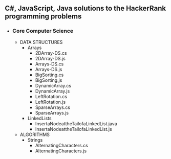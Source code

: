 <h2>C#, JavaScript, Java solutions to the HackerRank programming problems</h1>

<ul>
	<li><h3>Core Computer Science</h3>
		<ul>
			<li>DATA STRUCTURES
				<ul>
					<li>Arrays
						<ul>
							<li>2DArray-DS.cs</li>
							<li>2DArray-DS.js</li>
							<li>Arrays-DS.cs</li>
							<li>Arrays-DS.js</li>
							<li>BigSorting.cs</li>
							<li>BigSorting.js</li>
							<li>DynamicArray.cs</li>
							<li>DynamicArray.js</li>
							<li>LeftRotation.cs</li>
							<li>LeftRotation.js</li>
							<li>SparseArrays.cs</li>
							<li>SparseArrays.js</li>
						</ul>
					</li>
				</ul>
				<ul>
					<li>LinkedLists
						<ul>
							<li>InsertaNodeattheTailofaLinkedList.java</li>
							<li>InsertaNodeattheTailofaLinkedList.js</li>
						</ul>
					</li>
				</ul>
			</li>
		</ul>
		<ul>
			<li>ALGORITHMS
				<ul>
					<li>Strings
						<ul>
							<li>AlternatingCharacters.cs</li>
							<li>AlternatingCharacters.js</li>
						</ul>
					</li>
				</ul>
			</li>
		</ul>
	</li>
</ul>